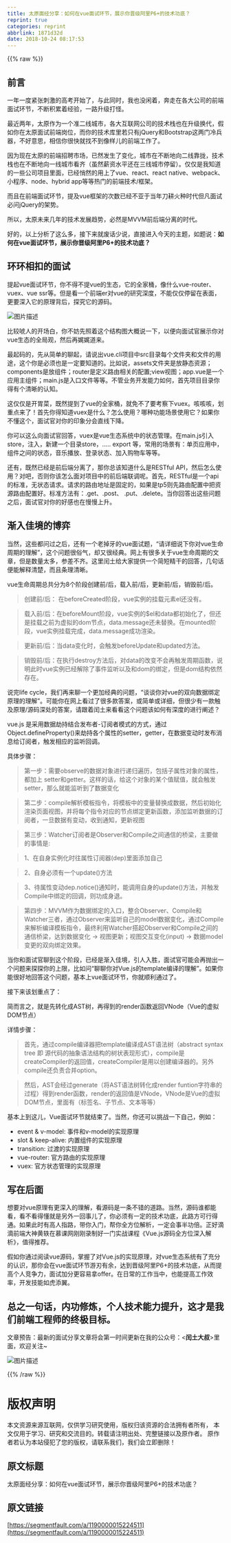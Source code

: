 ```yaml
---
title: 太原面经分享：如何在vue面试环节，展示你晋级阿里P6+的技术功底？
reprint: true
categories: reprint
abbrlink: 1871d32d
date: 2018-10-24 08:17:53
---
```


{{% raw %}}

                    
<h2 id="articleHeader0">&#x524D;&#x8A00;</h2>
<p>&#x4E00;&#x5E74;&#x4E00;&#x5EA6;&#x7D27;&#x5F20;&#x523A;&#x6FC0;&#x7684;&#x9AD8;&#x8003;&#x5F00;&#x59CB;&#x4E86;&#xFF0C;&#x4E0E;&#x6B64;&#x540C;&#x65F6;&#xFF0C;&#x6211;&#x4E5F;&#x6CA1;&#x95F2;&#x7740;&#xFF0C;&#x5954;&#x8D70;&#x5728;&#x5404;&#x5927;&#x516C;&#x53F8;&#x7684;&#x524D;&#x7AEF;&#x9762;&#x8BD5;&#x73AF;&#x8282;&#xFF0C;&#x4E0D;&#x65AD;&#x79EF;&#x7D2F;&#x7740;&#x7ECF;&#x9A8C;&#xFF0C;&#x4E00;&#x8DEF;&#x5347;&#x7EA7;&#x6253;&#x602A;&#x3002;</p>
<p>&#x6700;&#x8FD1;&#x4E24;&#x5E74;&#xFF0C;&#x592A;&#x539F;&#x4F5C;&#x4E3A;&#x4E00;&#x4E2A;&#x51C6;&#x4E8C;&#x7EBF;&#x57CE;&#x5E02;&#xFF0C;&#x5404;&#x5927;&#x4E92;&#x8054;&#x7F51;&#x516C;&#x53F8;&#x7684;&#x6280;&#x672F;&#x6808;&#x4E5F;&#x5728;&#x5347;&#x7EA7;&#x6362;&#x4EE3;&#xFF0C;&#x5047;&#x5982;&#x4F60;&#x5728;&#x592A;&#x539F;&#x9762;&#x8BD5;&#x524D;&#x7AEF;&#x5C97;&#x4F4D;&#xFF0C;&#x800C;&#x4F60;&#x7684;&#x6280;&#x672F;&#x5E93;&#x91CC;&#x82E5;&#x53EA;&#x6709;jQuery&#x548C;Bootstrap&#x8FD9;&#x4E24;&#x95E8;&#x51B7;&#x5175;&#x5668;&#xFF0C;&#x4E0D;&#x597D;&#x610F;&#x601D;&#xFF0C;&#x76F8;&#x4FE1;&#x4F60;&#x5F88;&#x5FEB;&#x5C31;&#x627E;&#x4E0D;&#x5230;&#x50CF;&#x6837;&#x513F;&#x7684;&#x524D;&#x7AEF;&#x5DE5;&#x4F5C;&#x4E86;&#x3002;</p>
<p>&#x56E0;&#x4E3A;&#x73B0;&#x5728;&#x592A;&#x539F;&#x7684;&#x524D;&#x7AEF;&#x62DB;&#x8058;&#x5E02;&#x573A;&#xFF0C;&#x5DF2;&#x7136;&#x53D1;&#x751F;&#x4E86;&#x53D8;&#x5316;&#xFF0C;&#x57CE;&#x5E02;&#x5728;&#x4E0D;&#x65AD;&#x5730;&#x5411;&#x4E8C;&#x7EBF;&#x9760;&#x62E2;&#xFF0C;&#x6280;&#x672F;&#x6808;&#x4E5F;&#x5728;&#x4E0D;&#x65AD;&#x5730;&#x5411;&#x4E00;&#x7EBF;&#x57CE;&#x5E02;&#x770B;&#x9F50;&#xFF08;&#x867D;&#x7136;&#x85AA;&#x8D44;&#x6C34;&#x5E73;&#x8FD8;&#x5728;&#x4E09;&#x7EBF;&#x57CE;&#x5E02;&#x505C;&#x7559;&#xFF09;&#x3002;&#x4EC5;&#x4EC5;&#x662F;&#x6211;&#x77E5;&#x9053;&#x7684;&#x4E00;&#x4E9B;&#x516C;&#x53F8;&#x9879;&#x76EE;&#x91CC;&#x9762;&#xFF0C;&#x5DF2;&#x7ECF;&#x6084;&#x7136;&#x7684;&#x7528;&#x4E0A;&#x4E86;vue&#x3001;react&#x3001;react native&#x3001;webpack&#x3001;&#x5C0F;&#x7A0B;&#x5E8F;&#x3001;node&#x3001;hybrid app&#x7B49;&#x7B49;&#x70ED;&#x95E8;&#x7684;&#x524D;&#x7AEF;&#x6280;&#x672F;/&#x6846;&#x67B6;&#x3002;</p>
<p>&#x800C;&#x4E14;&#x5728;&#x524D;&#x7AEF;&#x9762;&#x8BD5;&#x73AF;&#x8282;&#xFF0C;&#x63D0;&#x53CA;vue&#x6846;&#x67B6;&#x7684;&#x6B21;&#x6570;&#x5DF2;&#x7ECF;&#x4E0D;&#x4E9A;&#x4E8E;&#x5F53;&#x5E74;&#x5200;&#x8015;&#x706B;&#x79CD;&#x65F6;&#x4EE3;&#x4F46;&#x51E1;&#x9762;&#x8BD5;&#x5FC5;&#x95EE;jQuery&#x7684;&#x67B6;&#x52BF;&#x3002;</p>
<p>&#x6240;&#x4EE5;&#xFF0C;&#x592A;&#x539F;&#x672A;&#x6765;&#x51E0;&#x5E74;&#x7684;&#x6280;&#x672F;&#x53D1;&#x5C55;&#x8D8B;&#x52BF;&#xFF0C;&#x5FC5;&#x7136;&#x662F;MVVM&#x524D;&#x540E;&#x7AEF;&#x5206;&#x79BB;&#x7684;&#x65F6;&#x4EE3;&#x3002;</p>
<p>&#x597D;&#x7684;&#xFF0C;&#x4EE5;&#x4E0A;&#x5206;&#x6790;&#x4E86;&#x8FD9;&#x4E48;&#x591A;&#xFF0C;&#x63A5;&#x4E0B;&#x6765;&#x5C31;&#x5E9F;&#x8BDD;&#x5C11;&#x8BF4;&#xFF0C;&#x76F4;&#x63A5;&#x8FDB;&#x5165;&#x4ECA;&#x5929;&#x7684;&#x4E3B;&#x9898;&#xFF0C;&#x5982;&#x9898;&#x8BF4;&#xFF1A;<strong>&#x5982;&#x4F55;&#x5728;vue&#x9762;&#x8BD5;&#x73AF;&#x8282;&#xFF0C;&#x5C55;&#x793A;&#x4F60;&#x664B;&#x7EA7;&#x963F;&#x91CC;P6+&#x7684;&#x6280;&#x672F;&#x529F;&#x5E95;&#xFF1F;</strong></p>
<h2 id="articleHeader1">&#x73AF;&#x73AF;&#x76F8;&#x6263;&#x7684;&#x9762;&#x8BD5;</h2>
<p>&#x63D0;&#x8D77;vue&#x9762;&#x8BD5;&#x73AF;&#x8282;&#xFF0C;&#x4F60;&#x4E0D;&#x5F97;&#x4E0D;&#x63D0;vue&#x7684;&#x751F;&#x6001;&#xFF0C;&#x5B83;&#x7684;&#x5168;&#x5BB6;&#x6876;&#xFF0C;&#x50CF;&#x4EC0;&#x4E48;vue-router&#x3001;vuex&#x3001;vue ssr&#x7B49;&#x3002;&#x4F46;&#x662F;&#x770B;&#x4E00;&#x4E2A;&#x524D;&#x7AEF;er&#x5BF9;vue&#x7684;&#x7814;&#x7A76;&#x6DF1;&#x5EA6;&#xFF0C;&#x4E0D;&#x80FD;&#x4EC5;&#x4EC5;&#x505C;&#x7559;&#x5728;&#x8868;&#x9762;&#xFF0C;&#x66F4;&#x8981;&#x6DF1;&#x5165;&#x5B83;&#x7684;&#x539F;&#x7406;&#x80CC;&#x540E;&#xFF0C;&#x63A2;&#x7A76;&#x5B83;&#x7684;&#x6E90;&#x7801;&#x3002;</p>
<p><span class="img-wrap"><img src="https://static.alili.tech/img/bVbb2Jz?w=1340&amp;h=752" del-src="https://static.alili.tech/img/bVbb2Jz?w=1340&amp;h=752" alt="&#x56FE;&#x7247;&#x63CF;&#x8FF0;" title="&#x56FE;&#x7247;&#x63CF;&#x8FF0;" style="cursor: pointer; display: inline;"></span></p>
<p>&#x6BD4;&#x8F83;&#x552C;&#x4EBA;&#x7684;&#x5F00;&#x573A;&#x767D;&#xFF0C;&#x4F60;&#x4E0D;&#x59A8;&#x5148;&#x7167;&#x7740;&#x8FD9;&#x4E2A;&#x7ED3;&#x6784;&#x56FE;&#x5927;&#x6982;&#x8BF4;&#x4E00;&#x4E0B;&#xFF0C;&#x4EE5;&#x4FBF;&#x5411;&#x9762;&#x8BD5;&#x5B98;&#x5C55;&#x793A;&#x4F60;&#x5BF9;vue&#x751F;&#x6001;&#x7684;&#x5168;&#x5C40;&#x89C2;&#xFF0C;&#x7136;&#x540E;&#x518D;&#x5A13;&#x5A13;&#x9053;&#x6765;&#x3002;</p>
<p>&#x6700;&#x8D77;&#x7801;&#x7684;&#xFF0C;&#x5148;&#x4ECE;&#x7B80;&#x5355;&#x7684;&#x804A;&#x8D77;&#xFF0C;&#x8BF7;&#x8BF4;&#x51FA;vue.cli&#x9879;&#x76EE;&#x4E2D;src&#x76EE;&#x5F55;&#x6BCF;&#x4E2A;&#x6587;&#x4EF6;&#x5939;&#x548C;&#x6587;&#x4EF6;&#x7684;&#x7528;&#x9014;&#xFF0C;&#x8FD9;&#x4E2A;&#x4F60;&#x662F;&#x5FC5;&#x987B;&#x4E5F;&#x662F;&#x4E00;&#x5B9A;&#x8981;&#x77E5;&#x9053;&#x7684;&#x3002;&#x6BD4;&#x5982;&#x8BF4;&#xFF0C;assets&#x6587;&#x4EF6;&#x5939;&#x662F;&#x653E;&#x9759;&#x6001;&#x8D44;&#x6E90;&#xFF1B;components&#x662F;&#x653E;&#x7EC4;&#x4EF6;&#xFF1B;router&#x662F;&#x5B9A;&#x4E49;&#x8DEF;&#x7531;&#x76F8;&#x5173;&#x7684;&#x914D;&#x7F6E;;view&#x89C6;&#x56FE;&#xFF1B;app.vue&#x662F;&#x4E00;&#x4E2A;&#x5E94;&#x7528;&#x4E3B;&#x7EC4;&#x4EF6;&#xFF1B;main.js&#x662F;&#x5165;&#x53E3;&#x6587;&#x4EF6;&#x7B49;&#x7B49;&#x3002;&#x4E0D;&#x7BA1;&#x4E1A;&#x52A1;&#x5F00;&#x53D1;&#x80FD;&#x529B;&#x5982;&#x4F55;&#xFF0C;&#x9996;&#x5148;&#x9879;&#x76EE;&#x76EE;&#x5F55;&#x4F60;&#x5F97;&#x6709;&#x4E2A;&#x6E05;&#x6670;&#x7684;&#x8BA4;&#x77E5;&#x3002;</p>
<p>&#x8FD9;&#x4EC5;&#x4EC5;&#x662F;&#x5F00;&#x80C3;&#x83DC;&#xFF0C;&#x65E2;&#x7136;&#x63D0;&#x5230;&#x4E86;vue&#x7684;&#x5168;&#x5BB6;&#x6876;&#xFF0C;&#x5C31;&#x514D;&#x4E0D;&#x4E86;&#x8981;&#x8003;&#x5BDF;&#x4E0B;vuex&#x3002;&#x54B3;&#x54B3;&#x54B3;&#xFF0C;&#x5212;&#x91CD;&#x70B9;&#x6765;&#x4E86;&#xFF01;&#x9996;&#x5148;&#x4F60;&#x5F97;&#x77E5;&#x9053;vuex&#x662F;&#x4EC0;&#x4E48;&#xFF1F;&#x600E;&#x4E48;&#x4F7F;&#x7528;&#xFF1F;&#x54EA;&#x79CD;&#x529F;&#x80FD;&#x573A;&#x666F;&#x4F7F;&#x7528;&#x5B83;&#xFF1F;&#x5982;&#x679C;&#x4F60;&#x4E0D;&#x61C2;&#x8FD9;&#x4E2A;&#xFF0C;&#x9762;&#x8BD5;&#x5B98;&#x5BF9;&#x4F60;&#x7684;&#x5370;&#x8C61;&#x5206;&#x4F1A;&#x76F4;&#x7EBF;&#x4E0B;&#x964D;&#x3002;</p>
<p>&#x4F60;&#x53EF;&#x4EE5;&#x8FD9;&#x4E48;&#x5411;&#x9762;&#x8BD5;&#x5B98;&#x56DE;&#x7B54;&#xFF0C;vuex&#x662F;vue&#x751F;&#x6001;&#x7CFB;&#x7EDF;&#x4E2D;&#x7684;&#x72B6;&#x6001;&#x7BA1;&#x7406;&#x3002;&#x5728;main.js&#x5F15;&#x5165;store&#xFF0C;&#x6CE8;&#x5165;&#xFF0C;&#x65B0;&#x5EFA;&#x4E00;&#x4E2A;&#x76EE;&#x5F55;store&#xFF0C;&#x2026;.. export &#x7B49;&#xFF0C;&#x5E38;&#x7528;&#x7684;&#x573A;&#x666F;&#x6709;&#xFF1A;&#x5355;&#x9875;&#x5E94;&#x7528;&#x4E2D;&#xFF0C;&#x7EC4;&#x4EF6;&#x4E4B;&#x95F4;&#x7684;&#x72B6;&#x6001;&#xFF0C;&#x97F3;&#x4E50;&#x64AD;&#x653E;&#x3001;&#x767B;&#x5F55;&#x72B6;&#x6001;&#x3001;&#x52A0;&#x5165;&#x8D2D;&#x7269;&#x8F66;&#x7B49;&#x7B49;&#x3002;</p>
<p>&#x8FD8;&#x6709;&#xFF0C;&#x65E2;&#x7136;&#x5DF2;&#x7ECF;&#x662F;&#x524D;&#x540E;&#x7AEF;&#x5206;&#x79BB;&#x4E86;&#xFF0C;&#x90A3;&#x4F60;&#x603B;&#x8BE5;&#x77E5;&#x9053;&#x4EC0;&#x4E48;&#x662F;RESTful API&#xFF0C;&#x7136;&#x540E;&#x600E;&#x4E48;&#x4F7F;&#x7528;&#xFF1F;&#x5BF9;&#x5427;&#xFF0C;&#x5426;&#x5219;&#x4F60;&#x8BE5;&#x600E;&#x4E48;&#x9762;&#x5BF9;&#x9879;&#x76EE;&#x4E2D;&#x7684;&#x524D;&#x540E;&#x7AEF;&#x8054;&#x8C03;&#x5462;&#x3002;&#x9996;&#x5148;&#xFF0C;RESTful&#x662F;&#x4E00;&#x4E2A;api&#x7684;&#x6807;&#x51C6;&#xFF0C;&#x65E0;&#x72B6;&#x6001;&#x8BF7;&#x6C42;&#x3002;&#x8BF7;&#x6C42;&#x7684;&#x8DEF;&#x7531;&#x5730;&#x5740;&#x662F;&#x56FA;&#x5B9A;&#x7684;&#xFF0C;&#x5982;&#x679C;&#x662F;tp5&#x5219;&#x5148;&#x8DEF;&#x7531;&#x914D;&#x7F6E;&#x4E2D;&#x628A;&#x8D44;&#x6E90;&#x8DEF;&#x7531;&#x914D;&#x7F6E;&#x597D;&#x3002;&#x6807;&#x51C6;&#x65B9;&#x6CD5;&#x6709;&#xFF1A;.get&#x3001;.post&#x3001; .put&#x3001;.delete&#x3002;&#x5F53;&#x4F60;&#x56DE;&#x7B54;&#x51FA;&#x8FD9;&#x4E9B;&#x95EE;&#x9898;&#x4E4B;&#x540E;&#xFF0C;&#x9762;&#x8BD5;&#x5B98;&#x5BF9;&#x4F60;&#x7684;&#x597D;&#x611F;&#x4E5F;&#x5728;&#x6162;&#x6162;&#x4E0A;&#x5347;&#x3002;</p>
<h2 id="articleHeader2">&#x6E10;&#x5165;&#x4F73;&#x5883;&#x7684;&#x535A;&#x5F08;</h2>
<p>&#x5F53;&#x7136;&#xFF0C;&#x8FD9;&#x4E9B;&#x90FD;&#x95EE;&#x8FC7;&#x4E4B;&#x540E;&#xFF0C;&#x8FD8;&#x6709;&#x4E00;&#x4E2A;&#x8001;&#x6389;&#x7259;&#x7684;vue&#x9762;&#x8BD5;&#x9898;&#xFF0C;&#x201C;&#x8BF7;&#x8BE6;&#x7EC6;&#x8BF4;&#x4E0B;&#x4F60;&#x5BF9;vue&#x751F;&#x547D;&#x5468;&#x671F;&#x7684;&#x7406;&#x89E3;&#x201D;&#xFF0C;&#x8FD9;&#x4E2A;&#x95EE;&#x9898;&#x5F88;&#x4FD7;&#x6C14;&#xFF0C;&#x5374;&#x53C8;&#x5F88;&#x7ECF;&#x5178;&#x3002;&#x7F51;&#x4E0A;&#x6709;&#x5F88;&#x591A;&#x5173;&#x4E8E;vue&#x751F;&#x547D;&#x5468;&#x671F;&#x7684;&#x6587;&#x7AE0;&#xFF0C;&#x4F46;&#x662F;&#x6570;&#x91CF;&#x592A;&#x591A;&#xFF0C;&#x53C2;&#x5DEE;&#x4E0D;&#x9F50;&#x3002;&#x8FD9;&#x91CC;&#x95F0;&#x571F;&#x7ED9;&#x5927;&#x5BB6;&#x63D0;&#x4F9B;&#x4E00;&#x4E2A;&#x7B80;&#x77ED;&#x7CBE;&#x5E72;&#x7684;&#x56DE;&#x7B54;&#xFF0C;&#x51E0;&#x53E5;&#x8BDD;&#x4FBF;&#x80FD;&#x89E3;&#x91CA;&#x6E05;&#x695A;&#xFF0C;&#x800C;&#x4E14;&#x6761;&#x7406;&#x6E05;&#x6670;&#x3002;</p>
<p>vue&#x751F;&#x547D;&#x5468;&#x671F;&#x603B;&#x5171;&#x5206;&#x4E3A;8&#x4E2A;&#x9636;&#x6BB5;&#x521B;&#x5EFA;&#x524D;/&#x540E;&#xFF0C;&#x8F7D;&#x5165;&#x524D;/&#x540E;&#xFF0C;&#x66F4;&#x65B0;&#x524D;/&#x540E;&#xFF0C;&#x9500;&#x6BC1;&#x524D;/&#x540E;&#x3002;</p>
<blockquote>&#x521B;&#x5EFA;&#x524D;/&#x540E;&#xFF1A; &#x5728;beforeCreated&#x9636;&#x6BB5;&#xFF0C;vue&#x5B9E;&#x4F8B;&#x7684;&#x6302;&#x8F7D;&#x5143;&#x7D20;el&#x8FD8;&#x6CA1;&#x6709;&#x3002;</blockquote>
<blockquote>&#x8F7D;&#x5165;&#x524D;/&#x540E;&#xFF1A;&#x5728;beforeMount&#x9636;&#x6BB5;&#xFF0C;vue&#x5B9E;&#x4F8B;&#x7684;$el&#x548C;data&#x90FD;&#x521D;&#x59CB;&#x5316;&#x4E86;&#xFF0C;&#x4F46;&#x8FD8;&#x662F;&#x6302;&#x8F7D;&#x4E4B;&#x524D;&#x4E3A;&#x865A;&#x62DF;&#x7684;dom&#x8282;&#x70B9;&#xFF0C;data.message&#x8FD8;&#x672A;&#x66FF;&#x6362;&#x3002;&#x5728;mounted&#x9636;&#x6BB5;&#xFF0C;vue&#x5B9E;&#x4F8B;&#x6302;&#x8F7D;&#x5B8C;&#x6210;&#xFF0C;data.message&#x6210;&#x529F;&#x6E32;&#x67D3;&#x3002;</blockquote>
<blockquote>&#x66F4;&#x65B0;&#x524D;/&#x540E;&#xFF1A;&#x5F53;data&#x53D8;&#x5316;&#x65F6;&#xFF0C;&#x4F1A;&#x89E6;&#x53D1;beforeUpdate&#x548C;updated&#x65B9;&#x6CD5;&#x3002;</blockquote>
<blockquote>&#x9500;&#x6BC1;&#x524D;/&#x540E;&#xFF1A;&#x5728;&#x6267;&#x884C;destroy&#x65B9;&#x6CD5;&#x540E;&#xFF0C;&#x5BF9;data&#x7684;&#x6539;&#x53D8;&#x4E0D;&#x4F1A;&#x518D;&#x89E6;&#x53D1;&#x5468;&#x671F;&#x51FD;&#x6570;&#xFF0C;&#x8BF4;&#x660E;&#x6B64;&#x65F6;vue&#x5B9E;&#x4F8B;&#x5DF2;&#x7ECF;&#x89E3;&#x9664;&#x4E86;&#x4E8B;&#x4EF6;&#x76D1;&#x542C;&#x4EE5;&#x53CA;&#x548C;dom&#x7684;&#x7ED1;&#x5B9A;&#xFF0C;&#x4F46;&#x662F;dom&#x7ED3;&#x6784;&#x4F9D;&#x7136;&#x5B58;&#x5728;&#x3002;</blockquote>
<p>&#x8BF4;&#x5B8C;life cycle&#xFF0C;&#x6211;&#x4EEC;&#x518D;&#x6765;&#x804A;&#x4E00;&#x4E2A;&#x66F4;&#x52A0;&#x7ECF;&#x5178;&#x7684;&#x95EE;&#x9898;&#xFF0C;&#x201C;&#x8C08;&#x8C08;&#x4F60;&#x5BF9;vue&#x7684;&#x53CC;&#x5411;&#x6570;&#x636E;&#x7ED1;&#x5B9A;&#x539F;&#x7406;&#x7684;&#x7406;&#x89E3;&#x201D;&#x3002;&#x53EF;&#x80FD;&#x4F60;&#x5728;&#x7F51;&#x4E0A;&#x770B;&#x8FC7;&#x4E86;&#x5F88;&#x591A;&#x6B3E;&#x7B54;&#x6848;&#xFF0C;&#x6216;&#x7B80;&#x5355;&#x6216;&#x8BE6;&#x7EC6;&#xFF0C;&#x4F46;&#x5F88;&#x5C11;&#x6709;&#x4E00;&#x6B3E;&#x89E6;&#x53CA;&#x539F;&#x7406;/&#x6E90;&#x7801;&#x6DF1;&#x5904;&#x7684;&#x7B54;&#x6848;&#xFF0C;&#x8BF7;&#x8DDF;&#x7740;&#x95F0;&#x571F;&#x6765;&#x770B;&#x770B;&#x8FD9;&#x4E2A;&#x95EE;&#x9898;&#x8BE5;&#x5982;&#x4F55;&#x6709;&#x6DF1;&#x5EA6;&#x7684;&#x8FDB;&#x884C;&#x9610;&#x8FF0;&#xFF1F;</p>
<p>vue.js &#x662F;&#x91C7;&#x7528;&#x6570;&#x636E;&#x52AB;&#x6301;&#x7ED3;&#x5408;&#x53D1;&#x5E03;&#x8005;-&#x8BA2;&#x9605;&#x8005;&#x6A21;&#x5F0F;&#x7684;&#x65B9;&#x5F0F;&#xFF0C;&#x901A;&#x8FC7;Object.defineProperty()&#x6765;&#x52AB;&#x6301;&#x5404;&#x4E2A;&#x5C5E;&#x6027;&#x7684;setter&#xFF0C;getter&#xFF0C;&#x5728;&#x6570;&#x636E;&#x53D8;&#x52A8;&#x65F6;&#x53D1;&#x5E03;&#x6D88;&#x606F;&#x7ED9;&#x8BA2;&#x9605;&#x8005;&#xFF0C;&#x89E6;&#x53D1;&#x76F8;&#x5E94;&#x7684;&#x76D1;&#x542C;&#x56DE;&#x8C03;&#x3002;</p>
<p>&#x5177;&#x4F53;&#x6B65;&#x9AA4;&#xFF1A;</p>
<blockquote>&#x7B2C;&#x4E00;&#x6B65;&#xFF1A;&#x9700;&#x8981;observe&#x7684;&#x6570;&#x636E;&#x5BF9;&#x8C61;&#x8FDB;&#x884C;&#x9012;&#x5F52;&#x904D;&#x5386;&#xFF0C;&#x5305;&#x62EC;&#x5B50;&#x5C5E;&#x6027;&#x5BF9;&#x8C61;&#x7684;&#x5C5E;&#x6027;&#xFF0C;&#x90FD;&#x52A0;&#x4E0A; setter&#x548C;getter&#x3002;&#x8FD9;&#x6837;&#x7684;&#x8BDD;&#xFF0C;&#x7ED9;&#x8FD9;&#x4E2A;&#x5BF9;&#x8C61;&#x7684;&#x67D0;&#x4E2A;&#x503C;&#x8D4B;&#x503C;&#xFF0C;&#x5C31;&#x4F1A;&#x89E6;&#x53D1;setter&#xFF0C;&#x90A3;&#x4E48;&#x5C31;&#x80FD;&#x76D1;&#x542C;&#x5230;&#x4E86;&#x6570;&#x636E;&#x53D8;&#x5316;</blockquote>
<blockquote>&#x7B2C;&#x4E8C;&#x6B65;&#xFF1A;compile&#x89E3;&#x6790;&#x6A21;&#x677F;&#x6307;&#x4EE4;&#xFF0C;&#x5C06;&#x6A21;&#x677F;&#x4E2D;&#x7684;&#x53D8;&#x91CF;&#x66FF;&#x6362;&#x6210;&#x6570;&#x636E;&#xFF0C;&#x7136;&#x540E;&#x521D;&#x59CB;&#x5316;&#x6E32;&#x67D3;&#x9875;&#x9762;&#x89C6;&#x56FE;&#xFF0C;&#x5E76;&#x5C06;&#x6BCF;&#x4E2A;&#x6307;&#x4EE4;&#x5BF9;&#x5E94;&#x7684;&#x8282;&#x70B9;&#x7ED1;&#x5B9A;&#x66F4;&#x65B0;&#x51FD;&#x6570;&#xFF0C;&#x6DFB;&#x52A0;&#x76D1;&#x542C;&#x6570;&#x636E;&#x7684;&#x8BA2;&#x9605;&#x8005;&#xFF0C;&#x4E00;&#x65E6;&#x6570;&#x636E;&#x6709;&#x53D8;&#x52A8;&#xFF0C;&#x6536;&#x5230;&#x901A;&#x77E5;&#xFF0C;&#x66F4;&#x65B0;&#x89C6;&#x56FE;</blockquote>
<blockquote>&#x7B2C;&#x4E09;&#x6B65;&#xFF1A;Watcher&#x8BA2;&#x9605;&#x8005;&#x662F;Observer&#x548C;Compile&#x4E4B;&#x95F4;&#x901A;&#x4FE1;&#x7684;&#x6865;&#x6881;&#xFF0C;&#x4E3B;&#x8981;&#x505A;&#x7684;&#x4E8B;&#x60C5;&#x662F;:</blockquote>
<blockquote>1&#x3001;&#x5728;&#x81EA;&#x8EAB;&#x5B9E;&#x4F8B;&#x5316;&#x65F6;&#x5F80;&#x5C5E;&#x6027;&#x8BA2;&#x9605;&#x5668;(dep)&#x91CC;&#x9762;&#x6DFB;&#x52A0;&#x81EA;&#x5DF1;</blockquote>
<blockquote>2&#x3001;&#x81EA;&#x8EAB;&#x5FC5;&#x987B;&#x6709;&#x4E00;&#x4E2A;update()&#x65B9;&#x6CD5;</blockquote>
<blockquote>3&#x3001;&#x5F85;&#x5C5E;&#x6027;&#x53D8;&#x52A8;dep.notice()&#x901A;&#x77E5;&#x65F6;&#xFF0C;&#x80FD;&#x8C03;&#x7528;&#x81EA;&#x8EAB;&#x7684;update()&#x65B9;&#x6CD5;&#xFF0C;&#x5E76;&#x89E6;&#x53D1;Compile&#x4E2D;&#x7ED1;&#x5B9A;&#x7684;&#x56DE;&#x8C03;&#xFF0C;&#x5219;&#x529F;&#x6210;&#x8EAB;&#x9000;&#x3002;</blockquote>
<blockquote>&#x7B2C;&#x56DB;&#x6B65;&#xFF1A;MVVM&#x4F5C;&#x4E3A;&#x6570;&#x636E;&#x7ED1;&#x5B9A;&#x7684;&#x5165;&#x53E3;&#xFF0C;&#x6574;&#x5408;Observer&#x3001;Compile&#x548C;Watcher&#x4E09;&#x8005;&#xFF0C;&#x901A;&#x8FC7;Observer&#x6765;&#x76D1;&#x542C;&#x81EA;&#x5DF1;&#x7684;model&#x6570;&#x636E;&#x53D8;&#x5316;&#xFF0C;&#x901A;&#x8FC7;Compile&#x6765;&#x89E3;&#x6790;&#x7F16;&#x8BD1;&#x6A21;&#x677F;&#x6307;&#x4EE4;&#xFF0C;&#x6700;&#x7EC8;&#x5229;&#x7528;Watcher&#x642D;&#x8D77;Observer&#x548C;Compile&#x4E4B;&#x95F4;&#x7684;&#x901A;&#x4FE1;&#x6865;&#x6881;&#xFF0C;&#x8FBE;&#x5230;&#x6570;&#x636E;&#x53D8;&#x5316; -&gt; &#x89C6;&#x56FE;&#x66F4;&#x65B0;&#xFF1B;&#x89C6;&#x56FE;&#x4EA4;&#x4E92;&#x53D8;&#x5316;(input) -&gt; &#x6570;&#x636E;model&#x53D8;&#x66F4;&#x7684;&#x53CC;&#x5411;&#x7ED1;&#x5B9A;&#x6548;&#x679C;&#x3002;</blockquote>
<p>&#x5F53;&#x4F60;&#x548C;&#x9762;&#x8BD5;&#x5B98;&#x804A;&#x5230;&#x8FD9;&#x4E2A;&#x9636;&#x6BB5;&#xFF0C;&#x5DF2;&#x7ECF;&#x662F;&#x6E10;&#x5165;&#x4F73;&#x5883;&#xFF0C;&#x5F15;&#x4EBA;&#x5165;&#x80DC;&#xFF0C;&#x9762;&#x8BD5;&#x5B98;&#x53EF;&#x80FD;&#x4F1A;&#x518D;&#x629B;&#x51FA;&#x4E00;&#x4E2A;&#x95EE;&#x9898;&#x6765;&#x63A2;&#x63A2;&#x4F60;&#x7684;&#x4E0A;&#x9650;&#xFF0C;&#x6BD4;&#x5982;&#x95EE;&#x201C;&#x804A;&#x804A;&#x4F60;&#x5BF9;Vue.js&#x7684;template&#x7F16;&#x8BD1;&#x7684;&#x7406;&#x89E3;&#x201D;&#x3002;&#x5982;&#x679C;&#x4F60;&#x80FD;&#x5F88;&#x597D;&#x5730;&#x56DE;&#x7B54;&#x8FD9;&#x4E2A;&#x95EE;&#x9898;&#xFF0C;&#x57FA;&#x672C;&#x4E0A;vue&#x9762;&#x8BD5;&#x73AF;&#x8282;&#xFF0C;&#x4F60;&#x5C31;&#x987A;&#x5229;&#x901A;&#x8FC7;&#x4E86;&#x3002;</p>
<p>&#x63A5;&#x4E0B;&#x6765;&#x8BE5;&#x5212;&#x91CD;&#x70B9;&#x4E86;&#xFF1A;</p>
<p>&#x7B80;&#x800C;&#x8A00;&#x4E4B;&#xFF0C;&#x5C31;&#x662F;&#x5148;&#x8F6C;&#x5316;&#x6210;AST&#x6811;&#xFF0C;&#x518D;&#x5F97;&#x5230;&#x7684;render&#x51FD;&#x6570;&#x8FD4;&#x56DE;VNode&#xFF08;Vue&#x7684;&#x865A;&#x62DF;DOM&#x8282;&#x70B9;&#xFF09;</p>
<p>&#x8BE6;&#x60C5;&#x6B65;&#x9AA4;&#xFF1A;</p>
<blockquote>&#x9996;&#x5148;&#xFF0C;&#x901A;&#x8FC7;compile&#x7F16;&#x8BD1;&#x5668;&#x628A;template&#x7F16;&#x8BD1;&#x6210;AST&#x8BED;&#x6CD5;&#x6811;&#xFF08;abstract syntax tree &#x5373; &#x6E90;&#x4EE3;&#x7801;&#x7684;&#x62BD;&#x8C61;&#x8BED;&#x6CD5;&#x7ED3;&#x6784;&#x7684;&#x6811;&#x72B6;&#x8868;&#x73B0;&#x5F62;&#x5F0F;&#xFF09;&#xFF0C;compile&#x662F;createCompiler&#x7684;&#x8FD4;&#x56DE;&#x503C;&#xFF0C;createCompiler&#x662F;&#x7528;&#x4EE5;&#x521B;&#x5EFA;&#x7F16;&#x8BD1;&#x5668;&#x7684;&#x3002;&#x53E6;&#x5916;compile&#x8FD8;&#x8D1F;&#x8D23;&#x5408;&#x5E76;option&#x3002;</blockquote>
<blockquote>&#x7136;&#x540E;&#xFF0C;AST&#x4F1A;&#x7ECF;&#x8FC7;generate&#xFF08;&#x5C06;AST&#x8BED;&#x6CD5;&#x6811;&#x8F6C;&#x5316;&#x6210;render funtion&#x5B57;&#x7B26;&#x4E32;&#x7684;&#x8FC7;&#x7A0B;&#xFF09;&#x5F97;&#x5230;render&#x51FD;&#x6570;&#xFF0C;render&#x7684;&#x8FD4;&#x56DE;&#x503C;&#x662F;VNode&#xFF0C;VNode&#x662F;Vue&#x7684;&#x865A;&#x62DF;DOM&#x8282;&#x70B9;&#xFF0C;&#x91CC;&#x9762;&#x6709;&#xFF08;&#x6807;&#x7B7E;&#x540D;&#x3001;&#x5B50;&#x8282;&#x70B9;&#x3001;&#x6587;&#x672C;&#x7B49;&#x7B49;&#xFF09;</blockquote>
<p>&#x57FA;&#x672C;&#x4E0A;&#x5230;&#x8FD9;&#x513F;&#xFF0C;Vue&#x9762;&#x8BD5;&#x73AF;&#x8282;&#x5C31;&#x7ED3;&#x675F;&#x4E86;&#x3002;&#x5F53;&#x7136;&#xFF0C;&#x4F60;&#x8FD8;&#x53EF;&#x4EE5;&#x6311;&#x6218;&#x4E00;&#x4E0B;&#x81EA;&#x5DF1;&#xFF0C;&#x4F8B;&#x5982;&#xFF1A;</p>
<ul>
<li>event &amp; v-model: &#x4E8B;&#x4EF6;&#x548C;v-model&#x7684;&#x5B9E;&#x73B0;&#x539F;&#x7406;</li>
<li>slot &amp; keep-alive: &#x5185;&#x7F6E;&#x7EC4;&#x4EF6;&#x7684;&#x5B9E;&#x73B0;&#x539F;&#x7406;</li>
<li>transition: &#x8FC7;&#x6E21;&#x7684;&#x5B9E;&#x73B0;&#x539F;&#x7406;</li>
<li>vue-router: &#x5B98;&#x65B9;&#x8DEF;&#x7531;&#x7684;&#x5B9E;&#x73B0;&#x539F;&#x7406;</li>
<li>vuex: &#x5B98;&#x65B9;&#x72B6;&#x6001;&#x7BA1;&#x7406;&#x7684;&#x5B9E;&#x73B0;&#x539F;&#x7406;</li>
</ul>
<h2 id="articleHeader3">&#x5199;&#x5728;&#x540E;&#x9762;</h2>
<p>&#x60F3;&#x8981;&#x5BF9;vue&#x539F;&#x7406;&#x6709;&#x66F4;&#x6DF1;&#x5165;&#x7684;&#x7406;&#x89E3;&#xFF0C;&#x770B;&#x6E90;&#x7801;&#x662F;&#x4E00;&#x6761;&#x4E0D;&#x9519;&#x7684;&#x9053;&#x8DEF;&#x3002;&#x5F53;&#x7136;&#xFF0C;&#x6E90;&#x7801;&#x8C01;&#x90FD;&#x80FD;&#x770B;&#xFF0C;&#x770B;&#x4E0D;&#x770B;&#x5F97;&#x61C2;&#x5C31;&#x662F;&#x53E6;&#x5916;&#x4E00;&#x56DE;&#x4E8B;&#x513F;&#x4E86;&#xFF0C;&#x4F60;&#x5FC5;&#x987B;&#x6709;&#x4E00;&#x5B9A;&#x7684;&#x6280;&#x672F;&#x529F;&#x5E95;&#xFF0C;&#x6B64;&#x8DEF;&#x65B9;&#x53EF;&#x884C;&#x5F97;&#x901A;&#x3002;&#x5982;&#x679C;&#x6B64;&#x65F6;&#x6709;&#x9AD8;&#x4EBA;&#x6307;&#x8DEF;&#xFF0C;&#x5E26;&#x4F60;&#x5165;&#x95E8;&#xFF0C;&#x5E2E;&#x4F60;&#x5168;&#x65B9;&#x4F4D;&#x89E3;&#x6790;&#xFF0C;&#x4E00;&#x5B9A;&#x4F1A;&#x4E8B;&#x534A;&#x529F;&#x500D;&#x3002;&#x6B63;&#x597D;&#x6EF4;&#x6EF4;&#x524D;&#x7AEF;&#x5927;&#x795E;&#x9EC4;&#x8F76;&#x5728;&#x6155;&#x8BFE;&#x7F51;&#x521A;&#x521A;&#x5F55;&#x5236;&#x597D;&#x4E00;&#x95E8;&#x5B9E;&#x6218;&#x8BFE;&#x7A0B;&#x300A;Vue.js&#x6E90;&#x7801;&#x5168;&#x65B9;&#x4F4D;&#x6DF1;&#x5165;&#x89E3;&#x6790;&#x300B;&#xFF0C;&#x503C;&#x5F97;&#x63A8;&#x8350;&#x3002;</p>
<p>&#x5047;&#x5982;&#x4F60;&#x901A;&#x8FC7;&#x9605;&#x8BFB;vue&#x6E90;&#x7801;&#xFF0C;&#x638C;&#x63E1;&#x4E86;&#x5BF9;Vue.js&#x7684;&#x5B9E;&#x73B0;&#x539F;&#x7406;&#xFF0C;&#x5BF9;vue&#x751F;&#x6001;&#x7CFB;&#x7EDF;&#x6709;&#x4E86;&#x5145;&#x5206;&#x7684;&#x8BA4;&#x8BC6;&#xFF0C;&#x90A3;&#x4F60;&#x4F1A;&#x5728;vue&#x9762;&#x8BD5;&#x73AF;&#x8282;&#x6E38;&#x5203;&#x6709;&#x4F59;&#xFF0C;&#x8FBE;&#x5230;&#x664B;&#x7EA7;&#x963F;&#x91CC;P6+&#x7684;&#x6280;&#x672F;&#x529F;&#x5E95;&#xFF0C;&#x4ECE;&#x800C;&#x63D0;&#x9AD8;&#x4E2A;&#x4EBA;&#x7ADE;&#x4E89;&#x529B;&#xFF0C;&#x9762;&#x8BD5;&#x52A0;&#x5206;&#x66F4;&#x5BB9;&#x6613;&#x62FF;offer&#x3002;&#x5728;&#x65E5;&#x5E38;&#x7684;&#x5DE5;&#x4F5C;&#x5F53;&#x4E2D;&#xFF0C;&#x4E5F;&#x80FD;&#x63D0;&#x9AD8;&#x5DE5;&#x4F5C;&#x6548;&#x7387;&#xFF0C;&#x5F00;&#x53D1;&#x6280;&#x80FD;&#x5982;&#x864E;&#x6DFB;&#x7FFC;&#x3002;</p>
<h2 id="articleHeader4">&#x603B;&#x4E4B;&#x4E00;&#x53E5;&#x8BDD;&#xFF0C;&#x5185;&#x529F;&#x4FEE;&#x70BC;&#xFF0C;&#x4E2A;&#x4EBA;&#x6280;&#x672F;&#x80FD;&#x529B;&#x63D0;&#x5347;&#xFF0C;&#x8FD9;&#x624D;&#x662F;&#x6211;&#x4EEC;&#x524D;&#x7AEF;&#x5DE5;&#x7A0B;&#x5E08;&#x7684;&#x7EC8;&#x6781;&#x76EE;&#x6807;&#x3002;</h2>
<p>&#x6587;&#x7AE0;&#x9884;&#x544A;&#xFF1A;&#x6700;&#x65B0;&#x7684;&#x9762;&#x8BD5;&#x5206;&#x4EAB;&#x6587;&#x7AE0;&#x5C06;&#x4F1A;&#x7B2C;&#x4E00;&#x65F6;&#x95F4;&#x66F4;&#x65B0;&#x5728;&#x6211;&#x7684;&#x516C;&#x4F17;&#x53F7;&#xFF1A;&lt;<strong>&#x95F0;&#x571F;&#x5927;&#x53D4;</strong>&gt;&#x91CC;&#x9762;&#xFF0C;&#x6B22;&#x8FCE;&#x5173;&#x6CE8;~</p>
<p><span class="img-wrap"><img src="https://static.alili.tech/img/bVbb2KG?w=258&amp;h=258" del-src="https://static.alili.tech/img/bVbb2Jz?w=1340&amp;h=752" alt="&#x56FE;&#x7247;&#x63CF;&#x8FF0;" title="&#x56FE;&#x7247;&#x63CF;&#x8FF0;" style="cursor: pointer; display: inline;"></span></p>

                
{{% /raw %}}

# 版权声明
本文资源来源互联网，仅供学习研究使用，版权归该资源的合法拥有者所有，
本文仅用于学习、研究和交流目的。转载请注明出处、完整链接以及原作者。
原作者若认为本站侵犯了您的版权，请联系我们，我们会立即删除！

## 原文标题
太原面经分享：如何在vue面试环节，展示你晋级阿里P6+的技术功底？

## 原文链接
[https://segmentfault.com/a/1190000015224511](https://segmentfault.com/a/1190000015224511)

